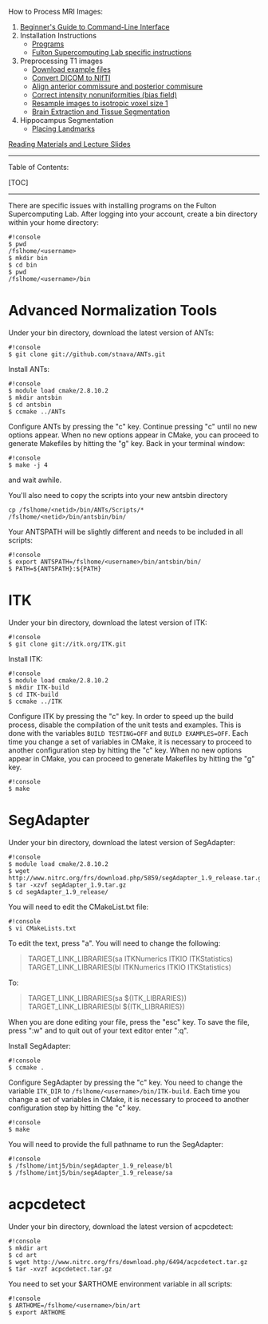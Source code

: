 How to Process MRI Images:

1. [Beginner's Guide to Command-Line Interface](begin_primer)
2. Installation Instructions
    * [Programs](Home)
    * [Fulton Supercomputing Lab specific instructions](fsl)
3. Preprocessing T1 images
     * [Download example files](https://bitbucket.org/njhunsaker/preprocessing-t1-example)
     * [Convert DICOM to NIfTI](preprocessing_dcm2nii)
     * [Align anterior commissure and posterior commisure](preprocessing_acpcdetect)
     * [Correct intensity nonuniformities (bias field)](preprocessing_N4BiasFieldCorrection)
     * [Resample images to isotropic voxel size 1](preprocessing_resample)
     * [Brain Extraction and Tissue Segmentation](preprocessing_antscorticalthickness)
4. Hippocampus Segmentation
     * [Placing Landmarks](hpc_landmarks)

[Reading Materials and Lecture Slides](manuals_slides)

---------------------------------------

Table of Contents:

[TOC]

---------------------------------------

There are specific issues with installing programs on the Fulton Supercomputing Lab. After logging into your account, create a bin directory within your home directory:

```
#!console
$ pwd
/fslhome/<username>
$ mkdir bin
$ cd bin
$ pwd
/fslhome/<username>/bin
```

# Advanced Normalization Tools

Under your bin directory, download the latest version of ANTs:

```
#!console
$ git clone git://github.com/stnava/ANTs.git
```

Install ANTs:

```
#!console
$ module load cmake/2.8.10.2 
$ mkdir antsbin
$ cd antsbin
$ ccmake ../ANTs
```

Configure ANTs by pressing the "c" key. Continue pressing "c" until no new options appear. When no new options appear in CMake, you can proceed to generate Makefiles by hitting the "g" key. Back in your terminal window:

```
#!console
$ make -j 4
```

and wait awhile.

You'll also need to copy the scripts into your new antsbin directory

```
cp /fslhome/<netid>/bin/ANTs/Scripts/* /fslhome/<netid>/bin/antsbin/bin/
```

Your ANTSPATH will be slightly different and needs to be included in all scripts:

```
#!console
$ export ANTSPATH=/fslhome/<username>/bin/antsbin/bin/
$ PATH=${ANTSPATH}:${PATH}
```

# ITK

Under your bin directory, download the latest version of ITK:

```
#!console
$ git clone git://itk.org/ITK.git
```

Install ITK:

```
#!console
$ module load cmake/2.8.10.2
$ mkdir ITK-build
$ cd ITK-build
$ ccmake ../ITK
```

Configure ITK by pressing the "c" key. In order to speed up the build process, disable the compilation of the unit tests and examples. This is done with the variables `BUILD TESTING=OFF` and `BUILD EXAMPLES=OFF`. Each time you change a set of variables in CMake, it is necessary to proceed to another configuration step by hitting the "c" key.
When no new options appear in CMake, you can proceed to generate Makefiles by hitting the "g" key.

```
#!console
$ make
```

# SegAdapter

Under your bin directory, download the latest version of SegAdapter:

```
#!console
$ module load cmake/2.8.10.2 
$ wget http://www.nitrc.org/frs/download.php/5859/segAdapter_1.9_release.tar.gz
$ tar -xzvf segAdapter_1.9.tar.gz
$ cd segAdapter_1.9_release/
```

You will need to edit the CMakeList.txt file:

```
#!console
$ vi CMakeLists.txt
```

To edit the text, press "a". You will need to change the following:

> TARGET_LINK_LIBRARIES(sa ITKNumerics ITKIO ITKStatistics)    
> TARGET_LINK_LIBRARIES(bl ITKNumerics ITKIO ITKStatistics)

To:

> TARGET_LINK_LIBRARIES(sa ${ITK_LIBRARIES})    
> TARGET_LINK_LIBRARIES(bl ${ITK_LIBRARIES})

When you are done editing your file, press the "esc" key. To save the file, press ":w" and to quit out of your text editor enter ":q".

Install SegAdapter:

```
#!console
$ ccmake .
```

Configure SegAdapter by pressing the "c" key. You need to change the variable `ITK_DIR` to `/fslhome/<username>/bin/ITK-build`. Each time you change a set of variables in CMake, it is necessary to proceed to another configuration step by hitting the "c" key.

```
#!console
$ make
```

You will need to provide the full pathname to run the SegAdapter:

```
#!console
$ /fslhome/intj5/bin/segAdapter_1.9_release/bl
$ /fslhome/intj5/bin/segAdapter_1.9_release/sa
```

# acpcdetect

Under your bin directory, download the latest version of acpcdetect:

```
#!console
$ mkdir art
$ cd art
$ wget http://www.nitrc.org/frs/download.php/6494/acpcdetect.tar.gz
$ tar -xvzf acpcdetect.tar.gz 
```

You need to set your $ARTHOME environment variable in all scripts:

```
#!console
$ ARTHOME=/fslhome/<username>/bin/art
$ export ARTHOME
```